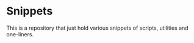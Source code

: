 # Snippets

This is a repository that just hold various snippets of scripts, utilities and one-liners.
